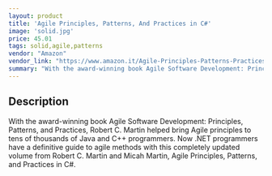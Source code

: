 ```yaml
---
layout: product
title: 'Agile Principles, Patterns, And Practices in C#'
image: 'solid.jpg'
price: 45.01
tags: solid,agile,patterns
vendor: "Amazon"
vendor_link: "https://www.amazon.it/Agile-Principles-Patterns-Practices-C/dp/0131857258/ref=sr_1_1?ie=UTF8&qid=1520674029&sr=8-1&keywords=agile+principles+patterns+c%23"
summary: "With the award-winning book Agile Software Development: Principles, Patterns, and Practices, Robert C. Martin helped bring Agile principles to tens of thousands of Java and C++ programmers."
---
```


## Description

With the award-winning book Agile Software Development: Principles, Patterns, and Practices, Robert C. Martin helped bring Agile principles to tens of thousands of Java and C++ programmers. Now .NET programmers have a definitive guide to agile methods with this completely updated volume from Robert C. Martin and Micah Martin, Agile Principles, Patterns, and Practices in C#.
